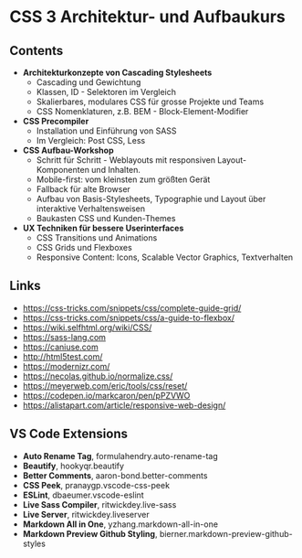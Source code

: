 # CSS 3 Architektur- und Aufbaukurs

## Contents

- **Architekturkonzepte von Cascading Stylesheets**
  - Cascading und Gewichtung
  - Klassen, ID - Selektoren im Vergleich
  - Skalierbares, modulares CSS für grosse Projekte und Teams
  - CSS Nomenklaturen, z.B. BEM - Block-Element-Modifier
- **CSS Precompiler**
  - Installation und Einführung von SASS
  - Im Vergleich: Post CSS, Less
- **CSS Aufbau-Workshop**
  - Schritt für Schritt - Weblayouts mit responsiven Layout-Komponenten und Inhalten.
  - Mobile-first: vom kleinsten zum größten Gerät
  - Fallback für alte Browser
  - Aufbau von Basis-Stylesheets, Typographie und Layout über interaktive Verhaltensweisen
  - Baukasten CSS und Kunden-Themes
- **UX Techniken für bessere Userinterfaces**
  - CSS Transitions und Animations
  - CSS Grids und Flexboxes
  - Responsive Content: Icons, Scalable Vector Graphics, Textverhalten

## Links
- https://css-tricks.com/snippets/css/complete-guide-grid/
- https://css-tricks.com/snippets/css/a-guide-to-flexbox/
- https://wiki.selfhtml.org/wiki/CSS/
- https://sass-lang.com
- https://caniuse.com
- http://html5test.com/
- https://modernizr.com/
- https://necolas.github.io/normalize.css/
- https://meyerweb.com/eric/tools/css/reset/
- https://codepen.io/markcaron/pen/pPZVWO
- https://alistapart.com/article/responsive-web-design/

## VS Code Extensions
- **Auto Rename Tag**, formulahendry.auto-rename-tag
- **Beautify**, hookyqr.beautify
- **Better Comments**, aaron-bond.better-comments
- **CSS Peek**, pranaygp.vscode-css-peek
- **ESLint**, dbaeumer.vscode-eslint
- **Live Sass Compiler**, ritwickdey.live-sass
- **Live Server**, ritwickdey.liveserver
- **Markdown All in One**, yzhang.markdown-all-in-one
- **Markdown Preview Github Styling**, bierner.markdown-preview-github-styles